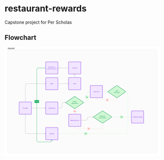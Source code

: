 # restaurant-rewards
Capstone project for Per Scholas

## Flowchart
![Alt text](<Rewards%20system.png>)
